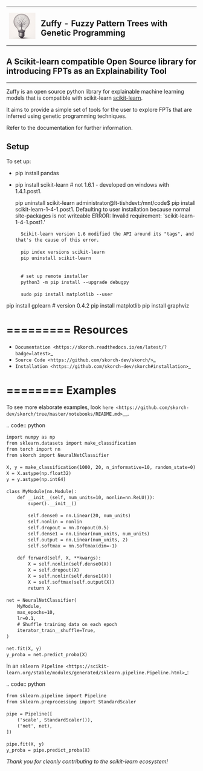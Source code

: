 <table><tr><td><img style="float:left;padding-right:20px;vertical-align:top" src="assets/zuffy_logo_small.png" alt="Zuffy Logo" width="80"/></td><td><h2>Zuffy - Fuzzy Pattern Trees with Genetic Programming</h2></td></tr></table>


## A Scikit-learn compatible Open Source library for introducing FPTs as an Explainability Tool
------------------------------------------------------------------------------------------
<!-- 
![tests](https://github.com/scikit-learn-contrib/project-template/actions/workflows/python-app.yml/badge.svg)
[![codecov](https://codecov.io/gh/scikit-learn-contrib/project-template/graph/badge.svg?token=L0XPWwoPLw)](https://codecov.io/gh/scikit-learn-contrib/project-template)
![doc](https://github.com/scikit-learn-contrib/project-template/actions/workflows/deploy-gh-pages.yml/badge.svg)
-->

Zuffy is an open source python library for explainable machine learning models that is compatible with scikit-learn [scikit-learn](https://scikit-learn.org).

It aims to provide a simple set of tools for the user to explore FPTs that are inferred using 
genetic programming techniques.

Refer to the documentation for further information.

## Setup
To set up:
* pip install pandas
* pip install scikit-learn # not 1.6.1 - developed on windows with 1.4.1.post1.

    pip uninstall scikit-learn
    administrator@lt-tishdevt:/mnt/code$ 
        pip install scikit-learn-1-4-1.post1.
        Defaulting to user installation because normal site-packages is not writeable
        ERROR: Invalid requirement: 'scikit-learn-1-4-1.post1.'

        Scikit-learn version 1.6 modified the API around its "tags", and that's the cause of this error.
        
        pip index versions scikit-learn
        pip uninstall scikit-learn


        # set up remote installer
        python3 -m pip install --upgrade debugpy

        sudo pip install matplotlib --user


pip install gplearn  # version 0.4.2
pip install matplotlib
pip install graphviz


=========
Resources
=========

- `Documentation <https://skorch.readthedocs.io/en/latest/?badge=latest>`_
- `Source Code <https://github.com/skorch-dev/skorch/>`_
- `Installation <https://github.com/skorch-dev/skorch#installation>`_

========
Examples
========

To see more elaborate examples, look `here
<https://github.com/skorch-dev/skorch/tree/master/notebooks/README.md>`__.

.. code:: python

    import numpy as np
    from sklearn.datasets import make_classification
    from torch import nn
    from skorch import NeuralNetClassifier

    X, y = make_classification(1000, 20, n_informative=10, random_state=0)
    X = X.astype(np.float32)
    y = y.astype(np.int64)

    class MyModule(nn.Module):
        def __init__(self, num_units=10, nonlin=nn.ReLU()):
            super().__init__()

            self.dense0 = nn.Linear(20, num_units)
            self.nonlin = nonlin
            self.dropout = nn.Dropout(0.5)
            self.dense1 = nn.Linear(num_units, num_units)
            self.output = nn.Linear(num_units, 2)
            self.softmax = nn.Softmax(dim=-1)

        def forward(self, X, **kwargs):
            X = self.nonlin(self.dense0(X))
            X = self.dropout(X)
            X = self.nonlin(self.dense1(X))
            X = self.softmax(self.output(X))
            return X

    net = NeuralNetClassifier(
        MyModule,
        max_epochs=10,
        lr=0.1,
        # Shuffle training data on each epoch
        iterator_train__shuffle=True,
    )

    net.fit(X, y)
    y_proba = net.predict_proba(X)

In an `sklearn Pipeline <https://scikit-learn.org/stable/modules/generated/sklearn.pipeline.Pipeline.html>`_:

.. code:: python

    from sklearn.pipeline import Pipeline
    from sklearn.preprocessing import StandardScaler

    pipe = Pipeline([
        ('scale', StandardScaler()),
        ('net', net),
    ])

    pipe.fit(X, y)
    y_proba = pipe.predict_proba(X)


*Thank you for cleanly contributing to the scikit-learn ecosystem!*

